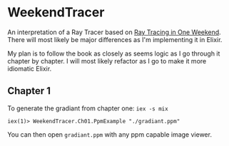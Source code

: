 # WeekendTracer

An interpretation of a Ray Tracer based on [Ray Tracing in One Weekend](http://in1weekend.blogspot.com/2016/01/ray-tracing-in-one-weekend.html).  There will most likely be major differences as I'm implementing it in Elixir.

My plan is to follow the book as closely as seems logic as I go through it chapter by chapter.  I will most likely refactor as I go to make it more idiomatic Elixir.

## Chapter 1
To generate the gradiant from chapter one:
```iex -s mix```

    iex(1)> WeekendTracer.Ch01.PpmExample "./gradiant.ppm"
    
You can then open `gradiant.ppm` with any ppm capable image viewer.


